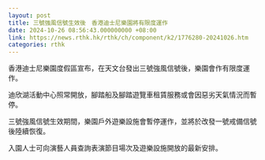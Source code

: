```yaml
---
layout: post
title: 三號強風信號生效後　香港迪士尼樂園將有限度運作
date: 2024-10-26 08:56:43.000000000 +08:00
link: https://news.rthk.hk/rthk/ch/component/k2/1776280-20241026.htm
categories: rthk
---
```


香港迪士尼樂園度假區宣布，在天文台發出三號強風信號後，樂園會作有限度運作。

迪欣湖活動中心照常開放，腳踏船及腳踏遊覽車租賃服務或會因惡劣天氣情況而暫停。

三號強風信號生效期間，樂園戶外遊樂設施會暫停運作，並將於改發一號戒備信號後陸續恢復。

入園人士可向演藝人員查詢表演節目場次及遊樂設施開放的最新安排。
